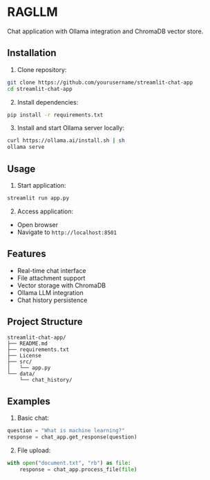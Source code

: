 # RAGLLM

Chat application with Ollama integration and ChromaDB vector store.

## Installation

1. Clone repository:
```bash
git clone https://github.com/yourusername/streamlit-chat-app
cd streamlit-chat-app
```

2. Install dependencies:
```bash
pip install -r requirements.txt
```

3. Install and start Ollama server locally:
```bash
curl https://ollama.ai/install.sh | sh
ollama serve
```

## Usage

1. Start application:
```bash
streamlit run app.py
```

2. Access application:
- Open browser
- Navigate to `http://localhost:8501`

## Features

- Real-time chat interface
- File attachment support
- Vector storage with ChromaDB
- Ollama LLM integration
- Chat history persistence

## Project Structure

```
streamlit-chat-app/
├── README.md
├── requirements.txt
├── License
├── src/
│   └── app.py
└── data/
    └── chat_history/
```

## Examples

1. Basic chat:
```python
question = "What is machine learning?"
response = chat_app.get_response(question)
```

2. File upload:
```python
with open("document.txt", "rb") as file:
    response = chat_app.process_file(file)
```
